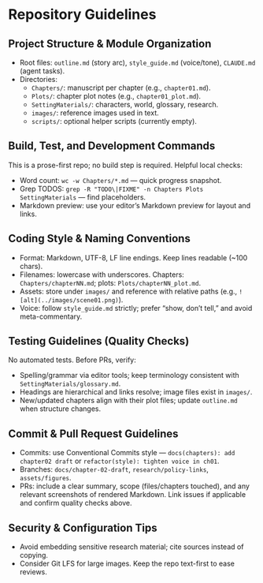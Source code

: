 # Repository Guidelines

## Project Structure & Module Organization
- Root files: `outline.md` (story arc), `style_guide.md` (voice/tone), `CLAUDE.md` (agent tasks).
- Directories:
  - `Chapters/`: manuscript per chapter (e.g., `chapter01.md`).
  - `Plots/`: chapter plot notes (e.g., `chapter01_plot.md`).
  - `SettingMaterials/`: characters, world, glossary, research.
  - `images/`: reference images used in text.
  - `scripts/`: optional helper scripts (currently empty).

## Build, Test, and Development Commands
This is a prose-first repo; no build step is required. Helpful local checks:
- Word count: `wc -w Chapters/*.md` — quick progress snapshot.
- Grep TODOS: `grep -R "TODO\|FIXME" -n Chapters Plots SettingMaterials` — find placeholders.
- Markdown preview: use your editor’s Markdown preview for layout and links.

## Coding Style & Naming Conventions
- Format: Markdown, UTF-8, LF line endings. Keep lines readable (~100 chars).
- Filenames: lowercase with underscores. Chapters: `Chapters/chapterNN.md`; plots: `Plots/chapterNN_plot.md`.
- Assets: store under `images/` and reference with relative paths (e.g., `![alt](../images/scene01.png)`).
- Voice: follow `style_guide.md` strictly; prefer “show, don’t tell,” and avoid meta-commentary.

## Testing Guidelines (Quality Checks)
No automated tests. Before PRs, verify:
- Spelling/grammar via editor tools; keep terminology consistent with `SettingMaterials/glossary.md`.
- Headings are hierarchical and links resolve; image files exist in `images/`.
- New/updated chapters align with their plot files; update `outline.md` when structure changes.

## Commit & Pull Request Guidelines
- Commits: use Conventional Commits style — `docs(chapters): add chapter02 draft` or `refactor(style): tighten voice in ch01`.
- Branches: `docs/chapter-02-draft`, `research/policy-links`, `assets/figures`.
- PRs: include a clear summary, scope (files/chapters touched), and any relevant screenshots of rendered Markdown. Link issues if applicable and confirm quality checks above.

## Security & Configuration Tips
- Avoid embedding sensitive research material; cite sources instead of copying.
- Consider Git LFS for large images. Keep the repo text-first to ease reviews.
